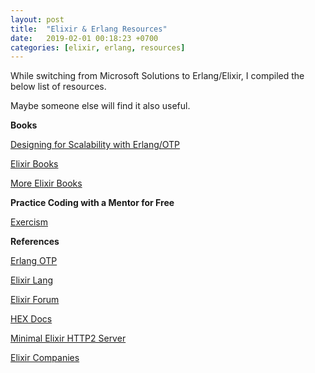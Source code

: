 ```yaml
---
layout: post
title:  "Elixir & Erlang Resources"
date:   2019-02-01 00:18:23 +0700
categories: [elixir, erlang, resources]
---
```



While switching from Microsoft Solutions to Erlang/Elixir, I compiled the below list of resources.

Maybe someone else will find it also useful.

**Books**
 
[Designing for Scalability with Erlang/OTP](https://www.amazon.com/Designing-Scalability-Erlang-OTP-Fault-Tolerant-ebook/dp/B01FRIM8OK)

[Elixir Books](https://github.com/sger/ElixirBooks)

[More Elixir Books](https://pragprog.com/titles/category/elixir?f[include_mine]=yes&f[sort_by]=pubdate&f[category]=elixir&f[skill_level]=All&f[title_contains]=)


**Practice Coding with a Mentor for Free**
 
[Exercism](https://exercism.io/my/tracks/elixir)


**References**
 
[Erlang OTP](http://erlang.org/doc/index.html)

[Elixir Lang](https://elixir-lang.org/docs.html)

[Elixir Forum](https://elixirforum.com/)

[HEX Docs](https://hexdocs.pm/elixir/Kernel.html)

[Minimal Elixir HTTP2 Server](https://blog.lelonek.me/minimal-elixir-http2-server-64188d0c1f3a)

[Elixir Companies](http://elixir-companies.com/en)



